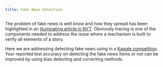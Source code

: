 ```yaml
---
title: Fake News Detection
---
```



The problem of fake news is well know and how they spread has been highlighted in an [illuminating article in NYT](https://www.nytimes.com/2016/11/20/business/media/how-fake-news-spreads.html). Obviously tracing is one of the components needed to address the issue where a mechanism is built to verify all elements of a story. 

Here we are addressing detecting fake news using  in a [Kaggle competition](https://www.kaggle.com/mrisdal/fake-news). Your reported test accuracy on detecting the fake news items or not can be improved by using bias detecting and correcting methods.



